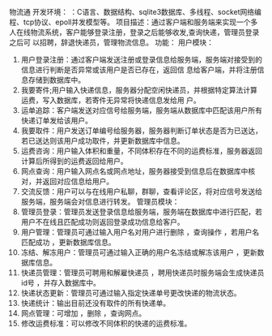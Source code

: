 物流通
开发环境： ：C语言、数据结构、sqlite3数据库、多线程、socket网络编程、tcp协议、epoll并发模型等。
项目描述：通过客户端和服务端来实现一个多人在线物流系统，客户能够登录注册，登录之后能够收发,查询快递，管理员登录之后可 以招聘，辞退快递员，管理物流信息。
功能：
用户模块：
1. 用户登录注册：通过客户端发送注册或登录信息给服务端，服务端对接受到的信息进行判断是否异常或该用户是否已存在，返回信 息给客户端，并将注册信息存储到数据库中。
2. 我要寄件;用户输入快递信息，服务器分配空闲快递员，并根据特定算法计算运费，写入数据库，若寄件无异常将快递信息发给用 户。
3. 运单追踪：客户端发送对应信号给服务端，服务端从数据库中匹配该用户所有快递订单发给该用户。
4. 我要取件：用户发送订单编号给服务器，服务器判断订单状态是否为已送达，若已送达则该用户成功取件，并更新数据库中信息。
5. 运费咨询：用户输入体积和重量，不同体积存在不同的运费标准，服务器返回计算后所得到的运费返回给用户。
6. 网点查询：用户输入网点名或网点地址，服务器接受到信息后在数据库中核对，并返回对应信息给用户。
7. 交流反馈：用户可以与在线用户私聊，群聊，查看评论区，将对应信号发送给服务端，服务端会对信息进行转发。 管理员模块：
1. 管理员登录：管理员发送登录信息给服务端，服务端在数据库中进行匹配，若用户不在线且匹配成功则返回登录成功信息给客户。
2. 用户管理：管理员可通过输入用户名对用户进行删除 ，查询操作 ，若用户名匹配成功 ，更新数据库信息。
3. 冻结、解冻用户：管理员可通过输入正确的用户名冻结或解冻该用户 ，更新数据库信息。
4. 快递员管理：管理员可聘用和解雇快递员 ，聘用快递员时服务端会生成快递员id号 ，并存入数据库中。
5. 快递状态更新：管理员可通过输入指定快递单号更改快递的物流状态。
6. 快递统计：输出目前还没有取件的所有快递单。
7. 网点管理：可增加 ，删除 ，查询网点。
8. 修改运费标准：可以修改不同体积的快递的运费标准。

